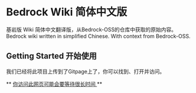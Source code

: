 # Bedrock Wiki 简体中文版

基岩版 Wiki 简体中文翻译版，从Bedrock-OSS的仓库中获取的原始内容。
Bedrock wiki written in simplified Chinese. With context from Bedrock-OSS.

## Getting Started 开始使用

我们已经将此项目上传到了Gitpage上了，你可以找到、打开并访问。

** <u> 你访问此网页可能会要等待很长时间 </u> **
